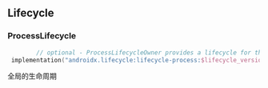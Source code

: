 ## Lifecycle

### ProcessLifecycle
```kotlin
        // optional - ProcessLifecycleOwner provides a lifecycle for the whole application process
 implementation("androidx.lifecycle:lifecycle-process:$lifecycle_version")
```
全局的生命周期
